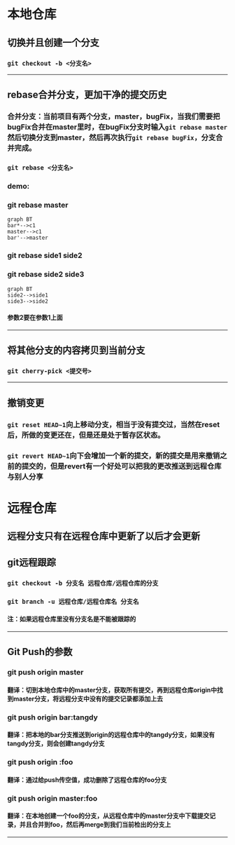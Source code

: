 # 本地仓库
## 切换并且创建一个分支
### `git checkout -b <分支名>`
---
## rebase合并分支，更加干净的提交历史
### 合并分支：当前项目有两个分支，master，bugFix，当我们需要把bugFix合并在master里时，在bugFix分支时输入`git rebase master`然后切换分支到master，然后再次执行`git rebase bugFix`，分支合并完成。
### `git rebase <分支名>`
### demo:
### git rebase master
```
graph BT
bar*-->c1
master-->c1
bar'-->master
```
### git rebase side1 side2
### git rebase side2 side3

```
graph BT
side2-->side1
side3-->side2
```
#### 参数2要在参数1上面
---
## 将其他分支的内容拷贝到当前分支
### `git cherry-pick <提交号>`
---
## 撤销变更
### `git reset HEAD~1`向上移动分支，相当于没有提交过，当然在reset后，所做的变更还在，但是还是处于暂存区状态。
### `git revert HEAD~1`向下会增加一个新的提交，新的提交是用来撤销之前的提交的，但是revert有一个好处可以把我的更改推送到远程仓库与别人分享

# 远程仓库
## 远程分支只有在远程仓库中更新了以后才会更新
## git远程跟踪
### `git checkout -b 分支名 远程仓库/远程仓库的分支`
### `git branch -u 远程仓库/远程仓库名 分支名`
#### 注：如果远程仓库里没有分支名是不能被跟踪的
---
## Git Push的参数
### git push origin master
#### 翻译：切到本地仓库中的master分支，获取所有提交，再到远程仓库origin中找到master分支，将远程分支中没有的提交记录都添加上去
### git push origin bar:tangdy
#### 翻译：把本地的bar分支推送到origin的远程仓库中的tangdy分支，如果没有tangdy分支，则会创建tangdy分支
### git push origin :foo
#### 翻译：通过给push传空值，成功删除了远程仓库的foo分支
### git push origin master:foo
#### 翻译：在本地创建一个foo的分支，从远程仓库中的master分支中下载提交记录，并且合并到foo，然后再merge到我们当前检出的分支上
---